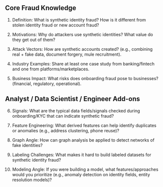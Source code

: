 ## Core Fraud Knowledge

1. Definition: What is synthetic identity fraud? How is it different from stolen identity fraud or new account fraud?

2. Motivations: Why do attackers use synthetic identities? What value do they get out of them?

3. Attack Vectors: How are synthetic accounts created? (e.g., combining real + fake data, document forgery, mule recruitment).

4. Industry Examples: Share at least one case study from banking/fintech and one from platforms/marketplaces.

5. Business Impact: What risks does onboarding fraud pose to businesses? (financial, regulatory, operational).

## Analyst / Data Scientist / Engineer Add-ons

6. Signals: What are the typical data fields/signals checked during onboarding/KYC that can indicate synthetic fraud?

7. Feature Engineering: What derived features can help identify duplicates or anomalies (e.g., address clustering, phone reuse)?

8. Graph Angle: How can graph analysis be applied to detect networks of fake identities?

9. Labeling Challenges: What makes it hard to build labeled datasets for synthetic identity fraud?

10. Modeling Angle: If you were building a model, what features/approaches would you prioritize (e.g., anomaly detection on identity fields, entity resolution models)?
